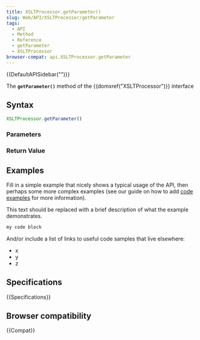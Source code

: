 ```yaml
---
title: XSLTProcessor.getParameter()
slug: Web/API/XSLTProcessor/getParameter
tags:
  - API
  - Method
  - Reference
  - getParameter
  - XSLTProcessor
browser-compat: api.XSLTProcessor.getParameter
---
```

{{DefaultAPISidebar("")}}

The **`getParameter()`** method of the {{domxref("XSLTProcessor")}} interface 

## Syntax

```js
XSLTProcessor.getParameter()
```

### Parameters



### Return Value



## Examples

Fill in a simple example that nicely shows a typical usage of the API, then perhaps some more complex examples (see our guide on how to add [code examples](/en-US/docs/MDN/Contribute/Structures/Code_examples) for more information).

This text should be replaced with a brief description of what the example demonstrates.

```js
my code block
```

And/or include a list of links to useful code samples that live elsewhere:

*   x
*   y
*   z

## Specifications

{{Specifications}}

## Browser compatibility

{{Compat}}

